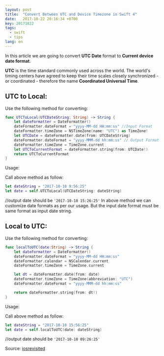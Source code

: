 ```yaml
---
layout: post
title:  "Convert Between UTC and Device Timezone in Swift 4"
date:   2017-10-22 20:16:34 +0700
key: 20171022
tags:
  - swift
  - tips
lang: en
---
```


In this article we are going to convert **UTC Date** format to **Current device date format**.

**UTC** is the time standard commonly used across the world. The world's timing centers have agreed to keep their time scales closely synchronized - or coordinated - therefore the name **Coordinated Universal Time**.
<!-- more -->
## UTC to Local:


Use the following method for converting:
```swift
func UTCToLocal(UTCDateString: String) -> String {
    let dateFormatter = DateFormatter()
    dateFormatter.dateFormat = "yyyy-MM-dd HH:mm:ss" //Input Format
    dateFormatter.timeZone = NSTimeZone(name: "UTC") as TimeZone!
    let UTCDate = dateFormatter.date(from: UTCDateString)
    dateFormatter.dateFormat = "yyyy-MMM-dd hh:mm:ss" // Output Format
    dateFormatter.timeZone = TimeZone.current
    let UTCToCurrentFormat = dateFormatter.string(from: UTCDate!)
    return UTCToCurrentFormat
}
```
Usage:

Call above method as follow:
```swift
let dateString = "2017-10-10 9:56:25"
let date = self.UTCToLocal(UTCDateString: dateString)
```
//output date should be `'2017-10-10 15:26:25'`
In above method we can customize date formats as per our usage. But the input date format must be same format as input date string.

## Local to UTC:
Use the following method for converting:
```swift
func localToUTC(date:String) -> String {
    let dateFormatter = DateFormatter()
    dateFormatter.dateFormat = "yyyy-MM-dd HH:mm:ss"
    dateFormatter.calendar = NSCalendar.current
    dateFormatter.timeZone = TimeZone.current

    let dt = dateFormatter.date(from: date)
    dateFormatter.timeZone = TimeZone(abbreviation: "UTC")
    dateFormatter.dateFormat = "yyyy-MMM-dd hh:mm:ss"

    return dateFormatter.string(from: dt!)
}
```
Usage:

Call above method as follow:
```swift
let dateString = "2017-10-10 15:56:25"
let date = self.localToUTC(date: dateString)
```
//output date should be `'2017-10-10 09:26:25'`



Source: [iosrevisited](https://iosrevisited.blogspot.in/2017/10/convert-utc-local-swift4.html)


